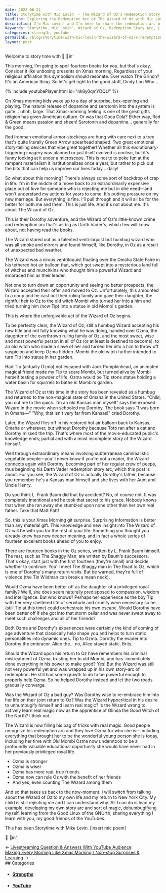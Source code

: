 ```yaml
---
date: 2022-06-22
title: Storytime with Mic Lovin' - The Wizard of Oz's Redemption Story Arc
headline: Exploring the Redemption Arc of The Wizard of Oz with Mic Lovin'
description: I'm Mic Lovin' and I'm here to share the redemption arc of The Wizard of Oz from L. Frank Baum's fourteen-book series. Join me as I explore how Dorothy and Ozma's coming of age adventures shape them into dynamic personalities, while The Wizard learns real magic from Glinda the Good Witch of The North. Follow my journey as I create my own story arc and learn from the Good Linux of the GNUrth.
keywords: Storytime, Mic Lovin', Wizard of Oz, Redemption Story Arc, L. Frank Baum, Coming of Age, Dynamic Personalities, Glinda the Good Witch, Ozma, Dorothy, Omaha, United States, Real Magic, Strength, Wisdom, True Friends, YouTube, Lead by Example, Good Linux, GNUrth
categories: strength, youtube
permalink: /blog/storytime-with-mic-lovin-the-wizard-of-oz-s-redemption-story-arc/
layout: post
---
```



Welcome to story time with  🎤 💙in'

This morning, I'm going to spoil fourteen books for you, but that's okay.
Consider it like unboxing presents on Xmas morning. Regardless of your
religious affiliation this symbolism should resonate. Ever watch The Grinch?
It's an American thing. So let's get right to the good stuff, Cindy Lou Who…

{% include youtubePlayer.html id="nk8y0qmYDQU" %}

On Xmas morning kids wake up to a day of surprise, box-opening and playing. The
natural release of dopamine and serotonin into the system is quite… uhhh,
large.  That Xmas-morning feeling is one of the great gifts religion has given
American culture. Or was that Coca Cola? Either way, Red & Green means passion
and sheen! Serotonin and dopamine… generally for the good.

Red Ironman emotional armor-stockings are hung with care next to a tree that's
quite literally Green Arrow spearhead shaped. Two great emotional story-telling
devices that vibe great together! Whether all this evolutionary-triggering
imagery was planned or just itself evolved is unclear, but it's funny looking
at it under a microscope. This is not to to poke fun at the rampant materialism
it institutionalizes once a year, but rather to pick out the bits that can help
us improve our lives today… daily!

So what about this morning? There's always some sort of backdrop of crap in
life. I'm in the middle of a move back to an extraordinarily expensive place
out of love for someone who is rejecting me but in dire need—and won't
understand my actions for years to come. It's putting pressure on my new
marriage. But everything is fine. I'll pull through and it will all be for the
better for both me and them. This is just life. And it's not about me. It's
about The Wizard of Oz.

This is their Dorothy adventure, and the Wizard of Oz's little-known crime and
redemption arc that's as big as Darth Vader's, which few will know about, not
having read the books.

The Wizard stared out as a talented ventriloquist but humbug wizard who was all
smoke and mirrors and found himself, like Dorothy, in Oz as a result of
unexpected bad weather.

The Wizard was a circus ventriloquist floating over the Omaha State Faire in
his tethered hot air balloon that, which got swept into a mysterious land full
of witches and munchkins who thought him a powerful Wizard and embraced him as
their leader.

Not one to turn down an opportunity and seeing no better prospects, the Wizard
accepted their offer and moved to Oz. Unfortunately, this amounted to a coup
and he cast out their ruling family and gave their daughter, the rightful heir
to Oz to the old witch Mombi who turned her into a him and tried turning him
(now Tip) into a statue in old Mombi's garden.

This is where the unforgivable act of the Wizard of Oz begins.

To be perfectly clear, the Wizard of Oz, still a humbug Wizard accepting his
new title and not fully knowing what he was doing, handed over Ozma, the
daughter of the overthrown ruling family of Oz, and the most sweet, wise and
most powerful person in all of Oz (or at least is destined to become), to an
old witch who made a slave of her and turned her into a him to throw off
suspicion and keep Ozma hidden. Mombi the old witch further intended to turn
Tip into statue in her garden.

Had Tip (actually Ozma) not escaped with Jack Pumpkinhead, an animated magical
friend made my Tip to scare Mombi, but turned alive by Mombi herself testing a
powder of life, Ozma would be Tip stone statue holding a water basin for
squirrels to bathe in Mombi's garden.

The Wizard of Oz at this time in the story has been revealed as a humbug and
returned to the non-magical state of Omaha in the United States. “Child, you
cut me to the quick. I'm an old Kansas man myself” says the exposed Wizard in
the movie when schooled my Dorothy. The book says "I was born in Omaha—"  "Why,
that isn't very far from Kansas!" cried Dorothy.

Later, the Wizard flies off in his restored hot air balloon back to Kansas,
Omaha or wherever, but without Dorothy because Toto ran after a cat and Dorothy
missed the trip. That's where most of the movie-educated public's knowledge
ends; partial and with a most incomplete story of the Wizard himself.

Well through extraordinary means involving subterranean cannibalistic vegetable
people—you'll never know if you're not a reader, the Wizard connects again with
Dorothy, becoming part of her regular crew of peeps, thus beginning his Darth
Vader redemption story arc, which this post is about. For you see, the Wizard
of Oz is actually Dorothy's father, because you remember he's a Kansas man
himself and she lives with her Aunt and Uncle Henry.

Do you think L. Frank Baum did that by accident? No, of course not. It was
completely intentional and he took that secret to his grace. Nobody knows that
when she ran away she stumbled upon none other than her own real father. Take
that Matt Patt!

So, this is your Xmas Morning git surprise. Surprising Information is better
than any material gift. This knowledge and new insight into The Wizard of Oz
will be with you for the rest of your life. Something you thought you already
knew has new deeper meaning, and in fact a whole series of fourteen excellent
books ahead of you to enjoy.

There are fourteen books in the Oz series, written by L. Frank Baum himself.
The rest, such as The Shaggy Man, are written by Baum's successors. That's
okay, start just with the first fourteen (they're small) and decide whether to
continue. You'll meet The Shaggy man in The Road to Oz, which is one of
Dorothy's many return visits. But be warned, they're full of violence (the Tin
Wiidman can break a mean neck).

Would Ozma have been better off as the daughter of a privileged royal family?
We'll, she does seem naturally predisposed to compassion, wisdom and
intelligence. But who knows? Perhaps her experience as the boy Tip with her
very sheltered life of servitude and cruelty were necessary so he (still Tip at
this time) could orchestrate his own escape. Would Dorothy have been better off
if she got into that storm cellar and was never swept away to meet such
challenges and all of her friends?

Both Ozma and Dorothy's experiences were certainly the kind of coming of age
adventure that classically help shape you and helps to turn static
personalities into dynamic ones. Tip to Ozma. Dorothy the evader into Dorothy
the embracer. Alice the… no, Alice stayed static. Brits.

Should the Wizard upon his return to Oz have remembers his criminal
mistreatment of Ozma, trusting her to old Mombi, and has ‑immediately done
everything in his power to make good? Yes! But the Wizard was still not very
powerful yet and was wrapped up in his own story-arc of redemption.  He still
had some growth to do to be powerful enough to properly help Ozma. So he helped
Dorothy instead and let the two roads gradually converge.

Was the Wizard of Oz a bad guy? Was Dorothy wise to re-embrace him into her
life on their joint return to Oz? Was the Wizard hypocritical in his desire to
unhumbugify himself and learn real magic? Is the Wizard wrong to actively learn
real magic now as the apprentice of Glinda the Good Witch of The North? I think
not.

The Wizard is now filling his bag of tricks with real magic. Good people
recognize his redemption arc and they love Ozma for who she is—including
everything that brought her to be the wonderful young person she is today,
including her time with Old Mombi Ozma now understood to be a profoundly
valuable educational opportunity she would have never had in her previously
privileged royal life.

- Ozma is stronger
- Ozma is wiser
- Ozma has more real, true friends
- Ozma now can rule Oz with the benefit of her friends
- And yes, even counting The Wizard among them

And so that takes us back to the now-moment. I will switch from talking about
the Wizard of Oz to my own life and my return to New York City. My child is
still rejecting me and I can understand why. All I can do is lead my example,
developing my own story arc and sort of magic, dehumbugifying myself, learning
from the Good Linux of the GNUrth, sharing everything I learn with you, my good
friends of the YouTubes.

This has been Storytime with Mike Levin. [insert mic poem]

🎤 💙in'


<div class="post-nav"><div class="post-nav-prev"><span class="arrow">&larr;&nbsp;</span><a href="/blog/livestreaming-question-answers-with-youtube-audience">Livestreaming Question & Answers With YouTube Audience</a></div><div class="post-nav-next"><a href="/blog/making-every-morning-like-xmas-morning-non-stop-surprises-learning">Making Every Morning Like Xmas Morning / Non-stop Surprises & Learning</a><span class="arrow">&nbsp;&rarr;</span></div></div>
## Categories

<ul>
<li><h4><a href='/strength/'>Strengths</a></h4></li>
<li><h4><a href='/youtube/'>YouTube</a></h4></li></ul>